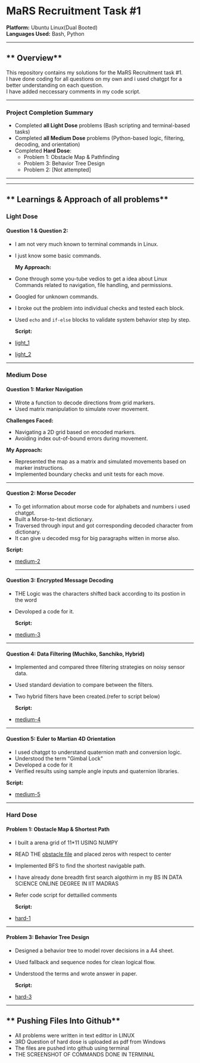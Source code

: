 # MaRS Recruitment Task #1 
**Platform:** Ubuntu Linux(Dual Booted)<br>
**Languages Used:** Bash, Python  

---
## ** Overview**

This repository contains my solutions for the MaRS Recruitment task #1.<br>I have done coding for all questions on my own and i used chatgpt for a better understanding  on each question.<br>I have added neccessary comments in my code script.

---

### Project Completion Summary

- Completed **all Light Dose** problems (Bash scripting and terminal-based tasks)
- Completed **all Medium Dose** problems (Python-based logic, filtering, decoding, and orientation)
- Completed **Hard Dose**:
  -  Problem 1: Obstacle Map & Pathfinding
  -  Problem 3: Behavior Tree Design
  -  Problem 2: [Not attempted]
---



---

## ** Learnings & Approach of all problems**

###  **Light Dose**

####  Question 1 & Question 2: 
- I am not very much known to terminal commands in Linux.
- I just know some basic commands.

  **My Approach:**
- Gone through some you-tube vedios to get a idea about Linux Commands related to navigation, file handling, and permissions.
- Googled for unknown commands.
- I broke out the problem into individual checks and tested each block.
- Used `echo` and `if-else` blocks to validate system behavior step by step.
  
  **Script:**
- [light_1](./light_1st.sh)
- [light_2](./light_2nd.sh)

---

###  **Medium Dose**

####  Question 1: Marker Navigation
- Wrote a function to decode directions from grid markers.
- Used matrix manipulation to simulate rover movement.

**Challenges Faced:**
- Navigating a 2D grid based on encoded markers.
- Avoiding index out-of-bound errors during movement.

**My Approach:**
- Represented the map as a matrix and simulated movements based on marker instructions.
- Implemented boundary checks and unit tests for each move.

---

####  Question 2: Morse Decoder
- To get information about morse code for alphabets and numbers i used chatgpt.
- Built a Morse-to-text dictionary.
- Traversed through input and got corresponding decoded character from dictionary.
- It can give u decoded msg for big paragraphs witten in morse also.

 **Script:**
- [medium-2](./medium_1st.py)

  ---


####  Question 3: Encrypted Message Decoding
- THE Logic was the characters shifted back according to its postion in the word
- Devoloped a code for it.
  
   **Script:**
- [medium-3](./medium_3rd.py)

---

####  Question 4: Data Filtering (Muchiko, Sanchiko, Hybrid)
- Implemented and compared three filtering strategies on noisy sensor data.
- Used standard deviation to compare between the filters.
- Two hybrid filters have been created.(refer to script below)

  **Script:**
- [medium-4](./medium_4th.py)

---

####  Question 5: Euler to Martian 4D Orientation
- I used chatgpt to understand quaternion math and conversion logic.
- Understood the term "Gimbal Lock"
- Developed a code for it
- Verified results using sample angle inputs and quaternion libraries.

**Script:**
- [medium-5](./medium_5th.py)

---

###  **Hard Dose**

####  Problem 1: Obstacle Map & Shortest Path
- I built a arena grid of 11*11 USING NUMPY
- READ THE [obstacle file](./sample.txt) and placed zeros with respect to center
- Implemented BFS to find the shortest navigable path.
- I have already done breadth first search algothirm in my BS IN DATA SCIENCE ONLINE DEGREE IN IIT MADRAS
- Refer code script for dettailled comments

  **Script:**
- [hard-1](./hard_1st.py)

---

####  Problem 3: Behavior Tree Design
- Designed a behavior tree to model rover decisions in a A4 sheet.
- Used fallback and sequence nodes for clean logical flow.
- Understood the terms and wrote answer in paper.

  **Script:**
- [hard-3](./hard_3rd.pdf)


---
## ** Pushing Files Into Github**

- All problems were written in text edittor in LINUX
- 3RD Question of hard dose is uploaded as pdf from Windows
- The files are pushed into github using terminal
- THE SCREENSHOT OF COMMANDS DONE IN TERMINAL
  







